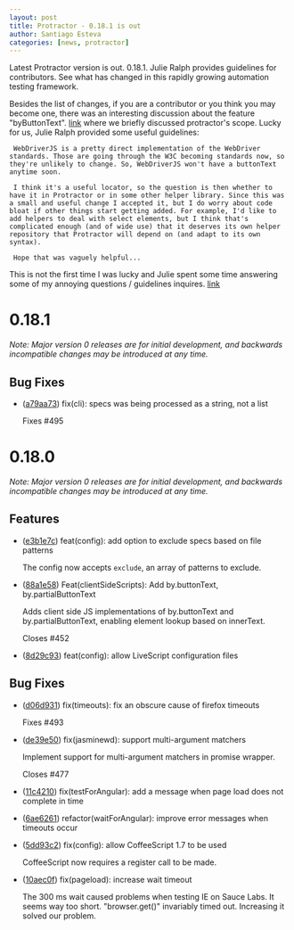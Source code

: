```yaml
---
layout: post
title: Protractor - 0.18.1 is out
author: Santiago Esteva
categories: [news, protractor]
---
```


Latest Protractor version is out. 0.18.1. Julie Ralph provides guidelines for contributors.
See what has changed in this rapidly growing automation testing framework.

Besides the list of changes, if you are a contributor or you think you may become one, there was an interesting discussion about the feature "byButtonText".
[link](https://github.com/angular/protractor/issues/452) where we briefly discussed protractor's scope. Lucky for us,
Julie Ralph provided some useful guidelines:

     WebDriverJS is a pretty direct implementation of the WebDriver standards. Those are going through the W3C becoming standards now, so they're unlikely to change. So, WebDriverJS won't have a buttonText anytime soon.

     I think it's a useful locator, so the question is then whether to have it in Protractor or in some other helper library. Since this was a small and useful change I accepted it, but I do worry about code bloat if other things start getting added. For example, I'd like to add helpers to deal with select elements, but I think that's complicated enough (and of wide use) that it deserves its own helper repository that Protractor will depend on (and adapt to its own syntax).

     Hope that was vaguely helpful...


This is not the first time I was lucky and Julie spent some time answering some of my annoying questions / guidelines inquires.
[link](https://github.com/angular/protractor/issues/405)


# 0.18.1
_Note: Major version 0 releases are for initial development, and backwards incompatible changes may be introduced at any time._

## Bug Fixes

- ([a79aa73](https://github.com/angular/protractor/commit/a79aa73df5df598ccad695af882d23ddaac2c2d9))
  fix(cli): specs was being processed as a string, not a list

  Fixes #495

# 0.18.0
_Note: Major version 0 releases are for initial development, and backwards incompatible changes may be introduced at any time._

## Features

- ([e3b1e7c](https://github.com/angular/protractor/commit/e3b1e7cec7af35f2e245ca64e4f94227ecaa1c57))
  feat(config): add option to exclude specs based on file patterns

  The config now accepts `exclude`, an array of patterns to exclude.

- ([88a1e58](https://github.com/angular/protractor/commit/88a1e587a40f0e6d978b20fe55160a18e2855493))
  Feat(clientSideScripts): Add by.buttonText, by.partialButtonText

  Adds client side JS implementations of by.buttonText and by.partialButtonText, enabling element
  lookup based on innerText.

  Closes #452

- ([8d29c93](https://github.com/angular/protractor/commit/8d29c939766f044d910401e60834769cf8e5e44b))
  feat(config): allow LiveScript configuration files

## Bug Fixes

- ([d06d931](https://github.com/angular/protractor/commit/d06d931e1cb2c2bd38c2c50965a6f78690bdc336))
  fix(timeouts): fix an obscure cause of firefox timeouts

  Fixes #493

- ([de39e50](https://github.com/angular/protractor/commit/de39e5077d09daaeb885767e968a5cef78c9cac7))
  fix(jasminewd): support multi-argument matchers

  Implement support for multi-argument matchers in promise wrapper.

  Closes #477

- ([11c4210](https://github.com/angular/protractor/commit/11c4210fe740771707d5421a4940bdce43d3d33e))
  fix(testForAngular): add a message when page load does not complete in time

- ([6ae6261](https://github.com/angular/protractor/commit/6ae626158ee0610b70501af5d57ad4ff379c5ead))
  refactor(waitForAngular): improve error messages when timeouts occur

- ([5dd93c2](https://github.com/angular/protractor/commit/5dd93c2397a401011e16271f6472c72037c871b6))
  fix(config): allow CoffeeScript 1.7 to be used

  CoffeeScript now requires a register call to be made.

- ([10aec0f](https://github.com/angular/protractor/commit/10aec0ff212987bfdb9ab4011e6cb2f9c646fca2))
  fix(pageload): increase wait timeout

  The 300 ms wait caused problems when testing IE on Sauce Labs. It seems way too short.
  "browser.get()" invariably timed out. Increasing it solved our problem.